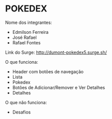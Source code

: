 # POKEDEX

Nome dos integrantes: 
- Edmilson Ferreira
- José Rafael
- Rafael Fontes

Link do Surge: http://dumont-pokedex5.surge.sh/

O que funciona:
- Header com botões de navegação
- Lista
- Pokedex
- Botões de Adicionar/Remover e Ver Detalhes
- Detalhes

O que não funciona: 
- Desafios
